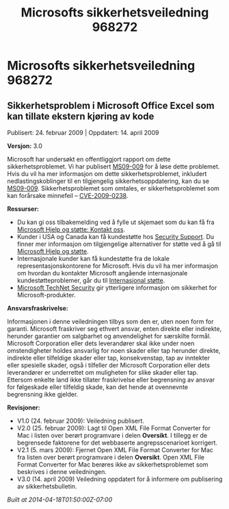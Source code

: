 ﻿---
title: Microsofts sikkerhetsveiledning 968272
TOCTitle: "968272"
ms:assetid: "968272"
ms:mtpsurl: https://technet.microsoft.com/nb-NO/library/968272(v=Security.10)
ms:contentKeyID: 61230852
ms.date: 04/18/2014
mtps_version: v=Security.10
ms.translationtype: HT
---

# Microsofts sikkerhetsveiledning 968272

## Sikkerhetsproblem i Microsoft Office Excel som kan tillate ekstern kjøring av kode

Publisert: 24. februar 2009 | Oppdatert: 14. april 2009

**Versjon:** 3.0

Microsoft har undersøkt en offentliggjort rapport om dette sikkerhetsproblemet. Vi har publisert [MS09-009](http://go.microsoft.com/fwlink/?linkid=143568) for å løse dette problemet. Hvis du vil ha mer informasjon om dette sikkerhetsproblemet, inkludert nedlastingskoblinger til en tilgjengelig sikkerhetsoppdatering, kan du se [MS09-009](http://go.microsoft.com/fwlink/?linkid=143568). Sikkerhetsproblemet som omtales, er sikkerhetsproblemet som kan forårsake minnefeil – [CVE-2009-0238](http://www.cve.mitre.org/cgi-bin/cvename.cgi?name=cve-2009-0238).

**Ressurser:**

  - Du kan gi oss tilbakemelding ved å fylle ut skjemaet som du kan få fra [Microsoft Hjelp og støtte: Kontakt oss](https://support.microsoft.com/common/survey.aspx?scid=sw;en;1257&amp;showpage=1&amp;ws=technet&amp;sd=tech).
  - Kunder i USA og Canada kan få kundestøtte hos [Security Support](http://go.microsoft.com/fwlink/?linkid=21131). Du finner mer informasjon om tilgjengelige alternativer for støtte ved å gå til [Microsoft Hjelp og støtte](http://support.microsoft.com/).
  - Internasjonale kunder kan få kundestøtte fra de lokale representasjonskontorene for Microsoft. Hvis du vil ha mer informasjon om hvordan du kontakter Microsoft angående internasjonale kundestøtteproblemer, går du til [Internasjonal støtte](http://go.microsoft.com/fwlink/?linkid=21155).
  - [Microsoft TechNet Security](http://go.microsoft.com/fwlink/?linkid=21132) gir ytterligere informasjon om sikkerhet for Microsoft-produkter.

**Ansvarsfraskrivelse:**

Informasjonen i denne veiledningen tilbys som den er, uten noen form for garanti. Microsoft fraskriver seg ethvert ansvar, enten direkte eller indirekte, herunder garantier om salgbarhet og anvendelighet for særskilte formål. Microsoft Corporation eller dets leverandører skal ikke under noen omstendigheter holdes ansvarlig for noen skader eller tap herunder direkte, indirekte eller tilfeldige skader eller tap, konsekvenstap, tap av inntekter eller spesielle skader, også i tilfeller der Microsoft Corporation eller dets leverandører er underrettet om muligheten for slike skader eller tap. Ettersom enkelte land ikke tillater fraskrivelse eller begrensning av ansvar for følgeskade eller tilfeldig skade, kan det hende at ovennevnte begrensning ikke gjelder.

**Revisjoner:**

  - V1.0 (24. februar 2009): Veiledning publisert.
  - V2.0 (25. februar 2009): Lagt til Open XML File Format Converter for Mac i listen over berørt programvare i delen **Oversikt**. I tillegg er de begrensede faktorene for det webbaserte angrepsscenarioet korrigert.
  - V2.1 (5. mars 2009): Fjernet Open XML File Format Converter for Mac fra listen over berørt programvare i delen **Oversikt**. Open XML File Format Converter for Mac berøres ikke av sikkerhetsproblemet som beskrives i denne veiledningen.
  - V3.0 (14. april 2009) Veiledning oppdatert for å informere om publisering av sikkerhetsbulletin.

*Built at 2014-04-18T01:50:00Z-07:00*

